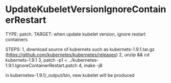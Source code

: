# UpdateKubeletVersionIgnoreContainerRestart

TYPE: patch. 
TARGET: when update kubelet version, ignore restart containers


STEPS:
1, download source of kubernets such as kubernets-1.9.1.tar.gz (https://github.com/kubernetes/kubernetes/releases)
2, unzip && cd kubernets-1.9.1
3, patch -p1 < ../kubernetes-1.9.1.IgnoreContainerRestart.patch
4, make -j8

in  kubernetes-1.9.1/_output/bin, new kubelet will be produced
